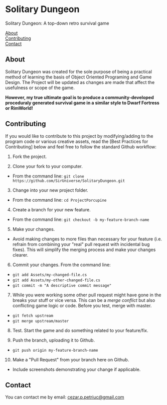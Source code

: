# Solitary Dungeon

Solitary Dungeon: A top-down retro survival game

[About](#about)  
[Contributing](#contributing)  
[Contact](#contact) 


## About

Solitary Dungeon was created for the sole purpose of being a practical method of learning the basis of Object Oriented Programing and Game Design. The Project will be updated as changes are made that affect the usefulness or scope of the game.

**However, my true ultimate goal is to produce a community-developed proceduraly generated survival game in a similar style to Dwarf Fortress or RimWorld!**

## Contributing

If you would like to contribute to this project by modifying/adding to the program code or various creative assets, read the [Best Practices for Contributing] below and feel free to follow the standard Github workflow:

1. Fork the project.

2. Clone your fork to your computer.
 * From the command line: `git clone https://github.com/SirUniverse/SolitaryDungeon.git`
3. Change into your new project folder.
 * From the command line: `cd ProjectPorcupine`
4. Create a branch for your new feature.
 * From the command line: `git checkout -b my-feature-branch-name`
5. Make your changes.
 * Avoid making changes to more files than necessary for your feature (i.e. refrain from combining your "real" pull request with incidental bug fixes). This will simplify the merging process and make your changes clearer.
6. Commit your changes. From the command line:
 * `git add Assets/my-changed-file.cs`
 * `git add Assets/my-other-changed-file.cs`
 * `git commit -m "A descriptive commit message"`
7. While you were working some other pull request might have gone in the breaks your stuff or vice versa. This can be a *merge conflict* but also conflicting game logic or code. Before you test, merge with master.
 * `git fetch upstream`
 * `git merge upstream/master`
8. Test. Start the game and do something related to your feature/fix.

9. Push the branch, uploading it to Github.
  * `git push origin my-feature-branch-name`
10. Make a "Pull Request" from your branch here on Github.
  * Include screenshots demonstrating your change if applicable.
  
## Contact

You can contact me by email: cezar.p.petriuc@gmail.com
